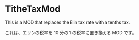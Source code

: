 # TitheTaxMod

This is a MOD that replaces the Elin tax rate with a tenths tax.

これは、エリンの税率を 10 分の 1 の税率に置き換える MOD です。
